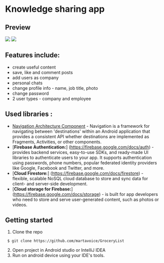 # Knowledge sharing app

## Preview
![](demo1.gif) 
![](demo2.gif)

## Features include:
* create useful content
* save, like and comment posts
* add users as company
* personal chats
* change profile info - name, job title, photo 
* change password
* 2 user types - company and employee

## Used libraries :
* [Navigation Architecture Component](https://developer.android.com/guide/navigation/navigation-getting-started?authuser=3) - Navigation is a framework for navigating between 'destinations' within an Android application that provides a consistent API whether destinations are implemented as Fragments, Activities, or other components.
* [**Firebase Authentication:**] (https://firebase.google.com/docs/auth) - provides backend services, easy-to-use SDKs, and ready-made UI libraries to authenticate users to your app. It supports authentication using passwords, phone numbers, popular federated identity providers like Google, Facebook and Twitter, and more.
* [**Cloud Firestore:**] (https://firebase.google.com/docs/firestore) - flexible, scalable NoSQL cloud database to store and sync data for client- and server-side development.
* [**Cloud storage for Firebase:**] (https://firebase.google.com/docs/storage) - is built for app developers who need to store and serve user-generated content, such as photos or videos.

## Getting started
1. Clone the repo
```
 $ git clone https://github.com/martavoice/GroceryList
 ```
2. Open project in Android studio or IntelliJ IDEA
3. Run on android device using your IDE's tools.
